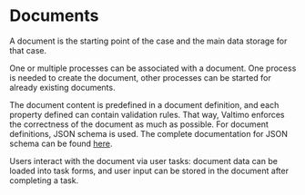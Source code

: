 # Documents

A document is the starting point of the case and the main data storage for that case.

One or multiple processes can be associated with a document. One process is needed to create the document, other processes can be started for already existing documents.

The document content is predefined in a document definition, and each property defined can contain validation rules. That way, Valtimo enforces the correctness of the document as much as possible. For document definitions, JSON schema is used. The complete documentation for JSON schema can be found
[here](https://json-schema.org/understanding-json-schema/index.html).

Users interact with the document via user tasks: document data can be loaded into task forms, and user input can be stored in the document after completing a task.
